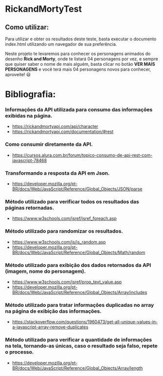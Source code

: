 # RickandMortyTest

## Como utilizar:
Para utilizar e obter os resultados deste teste, basta executar o documento index.html utilizando um navegador de sua preferência. 

Neste projeto te levaremos para conhecer os personagens animados do desenho **Rick and Morty**, onde te listará 04 personagens por vez, e sempre que quiser saber o nome de mais alguém, basta clicar no botão **VER MAIS PERSONAGENS** e você terá mais 04 personagens novos para conhecer, aproveite! :smiley:


# Bibliografia:

### Informações da API utilizada para consumo das informações exibidas na página.
- https://rickandmortyapi.com/api/character
- https://rickandmortyapi.com/documentation/#rest

### Como consumir diretamente da API.
- https://cursos.alura.com.br/forum/topico-consumo-de-api-rest-com-javascript-78468

### Transformando a resposta da API em Json.
- https://developer.mozilla.org/pt-BR/docs/Web/JavaScript/Reference/Global_Objects/JSON/parse

### Método utilizado para verificar todos os resultados das páginas retornadas.
- https://www.w3schools.com/jsref/jsref_foreach.asp

### Método utilizado para randomizar os resultados.
- https://www.w3schools.com/js/js_random.asp
- https://developer.mozilla.org/pt-BR/docs/Web/JavaScript/Reference/Global_Objects/Math/random

### Método utilizado para exibição dos dados retornados da API (imagem, nome do personagem).
- https://www.w3schools.com/jsref/prop_text_value.asp
- https://developer.mozilla.org/pt-BR/docs/Web/JavaScript/Reference/Global_Objects/Array/includes

### Método utilizado para tratar informações duplicadas no array na página de exibição das informações.
- https://stackoverflow.com/questions/1960473/get-all-unique-values-in-a-javascript-array-remove-duplicates

### Método utilizado para verificar a quantidade de informações na tela, tornando-as únicas, caso o resultado seja falso, repete o processo.
- https://developer.mozilla.org/pt-BR/docs/Web/JavaScript/Reference/Global_Objects/Array/length
